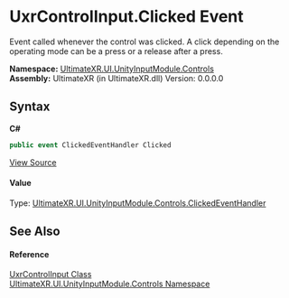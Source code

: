 # UxrControlInput.Clicked Event
 

Event called whenever the control was clicked. A click depending on the operating mode can be a press or a release after a press.

**Namespace:**&nbsp;<a href="N_UltimateXR_UI_UnityInputModule_Controls">UltimateXR.UI.UnityInputModule.Controls</a><br />**Assembly:**&nbsp;UltimateXR (in UltimateXR.dll) Version: 0.0.0.0

## Syntax

**C#**<br />
``` C#
public event ClickedEventHandler Clicked
```

<a href="UltimateXR/Scripts/UI/UnityInputModule/Controls/UxrControlInput.cs" rel="noopener noreferrer" title="View the source code">View Source</a><br />

#### Value
Type: <a href="T_UltimateXR_UI_UnityInputModule_Controls_ClickedEventHandler">UltimateXR.UI.UnityInputModule.Controls.ClickedEventHandler</a>

## See Also


#### Reference
<a href="T_UltimateXR_UI_UnityInputModule_Controls_UxrControlInput">UxrControlInput Class</a><br /><a href="N_UltimateXR_UI_UnityInputModule_Controls">UltimateXR.UI.UnityInputModule.Controls Namespace</a><br />